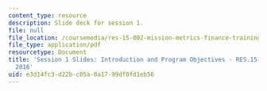 ```yaml
---
content_type: resource
description: Slide deck for session 1.
file: null
file_location: /coursemedia/res-15-002-mission-metrics-finance-training-for-federal-credit-program-professionals-summer-2016/e3d14fc3d22bc05a0a1799df0fd1eb56_MITRES15-002SUM16_Session_1.pdf
file_type: application/pdf
resourcetype: Document
title: 'Session 1 Slides: Introduction and Program Objectives - RES.15-002 - Summer
  2016'
uid: e3d14fc3-d22b-c05a-0a17-99df0fd1eb56
---
```

